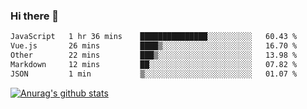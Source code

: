 ### Hi there 👋



<!--
**webB1an/webB1an** is a ✨ _special_ ✨ repository because its `README.md` (this file) appears on your GitHub profile.

Here are some ideas to get you started:

- 🔭 I’m currently working on ...
- 🌱 I’m currently learning ...
- 👯 I’m looking to collaborate on ...
- 🤔 I’m looking for help with ...
- 💬 Ask me about ...
- 📫 How to reach me: ...
- 😄 Pronouns: ...
- ⚡ Fun fact: ...
-->

<!--START_SECTION:waka-->

```txt
JavaScript   1 hr 36 mins    ███████████████░░░░░░░░░░   60.43 %
Vue.js       26 mins         ████▒░░░░░░░░░░░░░░░░░░░░   16.70 %
Other        22 mins         ███▒░░░░░░░░░░░░░░░░░░░░░   13.98 %
Markdown     12 mins         ██░░░░░░░░░░░░░░░░░░░░░░░   07.82 %
JSON         1 min           ▒░░░░░░░░░░░░░░░░░░░░░░░░   01.07 %
```

<!--END_SECTION:waka-->


[![Anurag's github stats](https://github-readme-stats.vercel.app/api?username=webB1an&show_icons=true&theme=radical)](https://github.com/anuraghazra/github-readme-stats)

